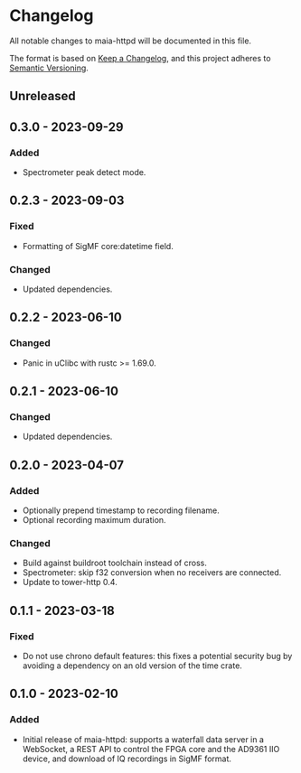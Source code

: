 # Changelog

All notable changes to maia-httpd will be documented in this file.

The format is based on [Keep a Changelog](https://keepachangelog.com/en/1.0.0/),
and this project adheres to [Semantic Versioning](https://semver.org/spec/v2.0.0.html).

## Unreleased

## 0.3.0 - 2023-09-29

### Added

- Spectrometer peak detect mode.

## 0.2.3 - 2023-09-03

### Fixed

- Formatting of SigMF core:datetime field.

### Changed

- Updated dependencies.

## 0.2.2 - 2023-06-10

### Changed

- Panic in uClibc with rustc >= 1.69.0.

## 0.2.1 - 2023-06-10

### Changed

- Updated dependencies.

## 0.2.0 - 2023-04-07

### Added

- Optionally prepend timestamp to recording filename.
- Optional recording maximum duration.

### Changed

- Build against buildroot toolchain instead of cross.
- Spectrometer: skip f32 conversion when no receivers are connected.
- Update to tower-http 0.4.

## 0.1.1 - 2023-03-18

### Fixed

- Do not use chrono default features: this fixes a potential security bug by
  avoiding a dependency on an old version of the time crate.

## 0.1.0 - 2023-02-10

### Added

- Initial release of maia-httpd: supports a waterfall data server in a
  WebSocket, a REST API to control the FPGA core and the AD9361 IIO device, and
  download of IQ recordings in SigMF format.
